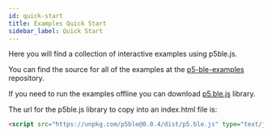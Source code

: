 ```yaml
---
id: quick-start
title: Examples Quick Start
sidebar_label: Quick Start
---
```


Here you will find a collection of interactive examples using p5ble.js.

You can find the source for all of the examples at the [p5-ble-examples](https://github.com/ITPNYU/p5.ble.js/tree/master/examples) repository.

If you need to run the examples offline you can download [p5.ble.js](https://unpkg.com/p5ble@0.0.4/dist/p5.ble.js) library.

The url for the p5ble.js library to copy into an index.html file is:

```html
<script src="https://unpkg.com/p5ble@0.0.4/dist/p5.ble.js" type="text/javascript"></script>
```
